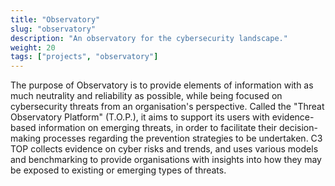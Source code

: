 ```yaml
---
title: "Observatory"
slug: "observatory"
description: "An observatory for the cybersecurity landscape."
weight: 20
tags: ["projects", "observatory"]
---
```



 The purpose of Observatory is to provide elements of information with as
 much neutrality and reliability as possible, while being focused on
 cybersecurity threats from an organisation's perspective.
 Called the "Threat Observatory Platform" (T.O.P.), it aims to support
 its users with evidence-based information on emerging threats, in order
 to facilitate their decision-making processes regarding the prevention
 strategies to be undertaken. C3 TOP collects evidence on cyber risks and
 trends, and uses various models and benchmarking to provide organisations
 with insights into how they may be exposed to existing or emerging types
 of threats.
